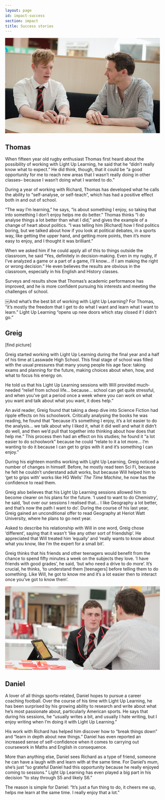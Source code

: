 ```yaml
---
layout: page
id: impact-success
section: impact
title: Success stories
---
```


![](/images/success-stories-thomas.jpg)

## Thomas

When fifteen year old rugby enthusiast Thomas first heard about the possibility of working with Light Up Learning, he said that he “didn’t really know what to expect.” He did think, though, that it could be “a good opportunity for me to reach new areas that I wasn’t really doing in other classes– because I wasn’t doing what I wanted to do.”

During a year of working with Richard, Thomas has developed what he calls the ability to “self-analyse, or self-teach”, which has had a positive effect both in and out of school.

“The way I’m learning,” he says, “is about something I enjoy, so taking that into something I don’t enjoy helps me do better.” Thomas thinks “I do analyse things a lot better than what I did,” and gives the example of a change of heart about politics. “I was telling him [Richard] how I find politics boring, but we talked about how if you look at political debates, in a sports way, like getting the upper hand, and getting more points, then it’s more easy to enjoy, and I thought it was brilliant.”

When we asked him if he could apply all of this to things outside the classroom, he said “Yes, definitely in decision-making. Even in my rugby, if I’ve analyzed a game or a part of a game, I’ll know… if I am making the right or wrong decision.” He even believes the results are obvious in the classroom, especially in his English and History classes.

Surveys and results show that Thomas’s academic performance has improved, and he is more confident pursuing his interests and meeting the challenges of school.

￼And what’s the best bit of working with Light Up Learning? For Thomas, “it’s mostly the freedom that I get to do what I want and learn what I want to learn.” Light Up Learning “opens up new doors which stay closed if I didn’t go.”

## Greig

[find picture]

Greig started working with Light Up Learning during the final year and a half of his time at Lasswade High School. This final stage of school was filled with the usual pressures that many young people his age face: taking exams and planning for the future, making choices about when, how, and what to focus his energy on.

He told us that his Light Up Learning sessions with Will provided much­needed “relief from school life… because… school can get quite stressful, and when you’ve got a period once a week where you can work on what you want and talk about what you want, it does help.”

An avid reader, Greig found that taking a deep dive into Science Fiction had ripple effects on his schoolwork. Critically analysing the books he was reading, he found that “because it’s something I enjoy, it’s a lot easier to do the analysis… we talk about why I liked it, what it did well and what it didn’t do well, and then we’d pull that together into thinking about how does that help me.” This process then had an effect on his studies; he found it “a lot easier to do schoolwork” because he could “relate to it a lot more… I’m wanting to do it because I can get to grips with it and it’s something I can enjoy.”

During his eighteen months working with Light Up Learning, Greig noticed a number of changes in himself. Before, he mostly read teen Sci Fi, because he felt he couldn’t understand adult works, but because Will helped him to ‘get to grips with’ works like HG Wells’ _The Time Machine_, he now has the confidence to read them.

Greig also believes that his Light Up Learning sessions allowed him to become clearer on his plans for the future. ‘I used to want to do Chemistry’, he said, ‘but over our sessions I realised that… I like Geography a lot better, and that’s now the path I want to do’. During the course of his last year, Greig gained an unconditional offer to read Geography at Heriot Watt University, where he plans to go next year.

Asked to describe his relationship with Will in one word, Greig chose ‘different’, saying that it wasn’t ‘like any other sort of friendship’. He appreciated that Will treated him ‘equally’ and ‘really wants to know about what you know, like I’m the expert for a small bit’.

Greig thinks that his friends and other teenagers would benefit from the chance to spend fifty minutes a week on the subjects they love. ‘I have friends with good grades’, he said, ‘but who need a drive to do more’. It’s crucial, he thinks, ‘to understand them [teenagers] before telling them to do something. Like Will, he got to know me and it’s a lot easier then to interact once you’ve got to know them’.

![](/images/success-stories-daniel.jpg)

## Daniel

A lover of all things sports-related, Daniel hopes to pursue a career coaching football. Over the course of his time with Light Up Learning, he has been surprised by his growing ability to research and write about what he’s most passionate about, particularly American sports. He says that during his sessions, he “usually writes a bit, and usually I hate writing, but I enjoy writing when I’m doing it with Light Up Learning.”

His work with Richard has helped him discover how to “break things down” and “learn in depth about new things.” Daniel has even reported an increased sense of self-confidence when it comes to carrying out coursework in Maths and English in consequence.

More than anything else, Daniel sees Richard as a type of friend, someone he can have a laugh with and learn with at the same time. For Daniel’s mum, she’s just “so grateful Daniel had this opportunity because he really enjoyed coming to sessions.” Light Up Learning has even played a big part in his decision “to stay through S5 and likely S6.”

The reason is simple for Daniel: “It’s just a fun thing to do, it cheers me up, helps me learn at the same time. I really enjoy that a lot.”
